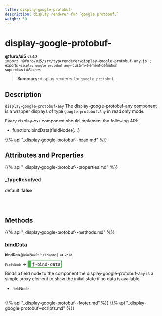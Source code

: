 ```yaml
---
title: display-google-protobuf-
description: display renderer for `google.protobuf.`
weight: 50
---
```


# display-google-protobuf-
**@furo/ui5** <small>v1.4.3</small>
<br>`import '@furo/ui5/src/typerenderer/display-google-protobuf-any.js';`<small>
<br>exports `<display-google-protobuf-any>` custom-element-definition
<br>superclass *LitElement*</small>

> **Summary:** display renderer for `google.protobuf.`

## Description

`display-google-protobuf-any`
The display-google-protobuf-any component is a wrapper displays of type `google.protobuf.Any` in read only mode.

Every display-xxx component should implement the following API:
- function: bindData(fieldNode){...}

{{% api "_display-google-protobuf--head.md" %}}

## Attributes and Properties
{{% api "_display-google-protobuf--properties.md" %}}







### **_typeResolved**
default: **false**</small>


<br><br>

## Methods
{{% api "_display-google-protobuf--methods.md" %}}


### **bindData**
<small>**bindData**(*fieldNode* `FieldNode` ) ⟹ `void`</small>

<small>`FieldNode` </small> →
<span  style="border-width:2px 2px 2px 10px; border-style: solid;border-color:  rgb(76, 175, 80);font-family:monospace; padding:2px 4px;">ƒ-bind-data</span>

Binds a field node to the component
the display-google-protobuf-any is a simple proxy element to show
the initial state if no data is available.

- <small>fieldNode </small>
<br><br>








{{% api "_display-google-protobuf--footer.md" %}}
{{% api "_display-google-protobuf--scripts.md" %}}
